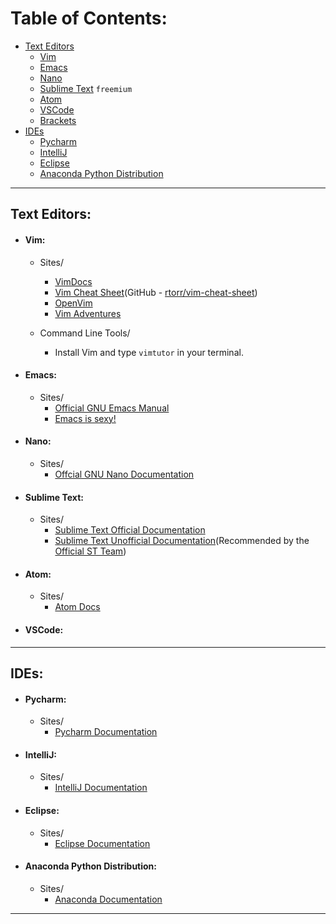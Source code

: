 # Table of Contents:
* [Text Editors](#text-editors)
	* [Vim](#vim)
	* [Emacs](#emacs)
	* [Nano](#nano)
	* [Sublime Text](#sublime-text) `freemium`
	* [Atom](#atom)
	* [VSCode](#vscode)
	* [Brackets](#brackets)
* [IDEs](#ides)
	* [Pycharm](#pycharm)
	* [IntelliJ](#intellij)
	* [Eclipse](#eclipse)
	* [Anaconda Python Distribution](#anaconda-python-distribution)

---

## Text Editors:
* #### Vim:
	* Sites/
		* [VimDocs](http://vimdoc.sourceforge.net/)
		* [Vim Cheat Sheet](https://vim.rtorr.com/)(GitHub - [rtorr/vim-cheat-sheet](https://github.com/rtorr/vim-cheat-sheet))
		* [OpenVim](https://openvim.com/)
		* [Vim Adventures](https://vim-adventures.com/)

	* Command Line Tools/
		* Install Vim and type ```vimtutor``` in your terminal.

* #### Emacs:
	* Sites/
		* [Official GNU Emacs Manual](http://www.gnu.org/software/emacs/manual/html_node/emacs/index.html)
		* [Emacs is sexy!](https://emacs.sexy/#resources)

* #### Nano:
	* Sites/
		* [Offcial GNU Nano Documentation](https://www.nano-editor.org/docs.php)

* #### Sublime Text:
	* Sites/
		* [Sublime Text Official Documentation](https://www.sublimetext.com/docs/3/)
		* [Sublime Text Unofficial Documentation](https://sublime-text-unofficial-documentation.readthedocs.io/en/latest/)(Recommended by the [Official ST Team](https://www.sublimetext.com/docs/3/))

* #### Atom:
	* Sites/
		* [Atom Docs](https://atom.io/docs)

* #### VSCode:

---

## IDEs:
* #### Pycharm:
	* Sites/
		* [Pycharm Documentation](https://www.jetbrains.com/pycharm/documentation/)

* #### IntelliJ:
	* Sites/
		* [IntelliJ Documentation](https://www.jetbrains.com/idea/documentation/)

* #### Eclipse:
	* Sites/
		* [Eclipse Documentation]()

* #### Anaconda Python Distribution:
	* Sites/
		* [Anaconda Documentation]()


---

